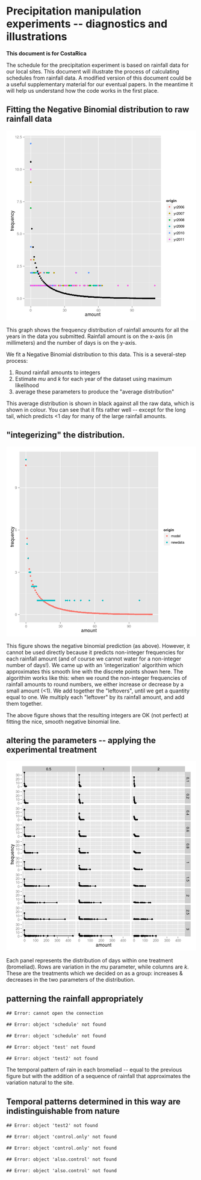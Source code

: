 



# Precipitation manipulation experiments -- diagnostics and illustrations

**This document is for CostaRica**

The schedule for the precipitation experiment is based on rainfall data for our local sites.  This document will illustrate the process of calculating schedules from rainfall data.  A modified version of this document could be a useful supplementary material for our eventual papers.  In the meantime it will help us understand how the code works in the first place.







## Fitting the Negative Binomial distribution to raw rainfall data
![](figure/unnamed-chunk-3.png) 

This graph shows the frequency distribution of rainfall amounts for all the years in the data you submitted.  Rainfall amount is on the x-axis (in millimeters) and the number of days is on the y-axis.  

We fit a Negative Binomial distribution to this data.  This is a several-step process:

1. Round rainfall amounts to integers
2. Estimate *mu* and *k* for each year of the dataset using maximum likelihood
3. average these parameters to produce the "average distribution"

This average distribution is shown in black against all the raw data, which is shown in colour.  You can see that it fits rather well -- except for the long tail, which predicts <1 day for many of the large rainfall amounts.

## "integerizing" the distribution.
![](figure/unnamed-chunk-4.png) 

This figure shows the negative binomial prediction (as above).  However, it cannot be used directly because it predicts non-integer frequencies for each rainfall amount (and of course we cannot water for a non-integer number of days!).  We came up with an 'integerization' algorithim which approximates this smooth line with the discrete points shown here. The algorithim works like this: when we round the non-integer frequencies of rainfall amounts to round numbers, we either increase or decrease by a small amount (<1).  We add together the "leftovers", until we get a quantity equal to one.  We multiply each "leftover" by its rainfall amount, and add them together.  

The above figure shows that the resulting integers are OK (not perfect) at fitting the nice, smooth negative binomial line.

## altering the parameters -- applying the experimental treatment
![](figure/unnamed-chunk-5.png) 

Each panel represents the distribution of days within one treatment (bromeliad).  Rows are variation in the *mu* parameter, while columns are *k*.  These are the treatments which we decided on as a group: increases & decreases in the two parameters of the distribution. 

## patterning the rainfall appropriately

```
## Error: cannot open the connection
```

```
## Error: object 'schedule' not found
```

```
## Error: object 'schedule' not found
```

```
## Error: object 'test' not found
```

```
## Error: object 'test2' not found
```

The temporal pattern of rain in each bromeliad -- equal to the previous figure but with the addition of a sequence of rainfall that approximates the variation natural to the site.

## Temporal patterns determined in this way are indistinguishable from nature

```
## Error: object 'test2' not found
```

```
## Error: object 'control.only' not found
```

```
## Error: object 'control.only' not found
```

```
## Error: object 'also.control' not found
```



```
## Error: object 'also.control' not found
```


